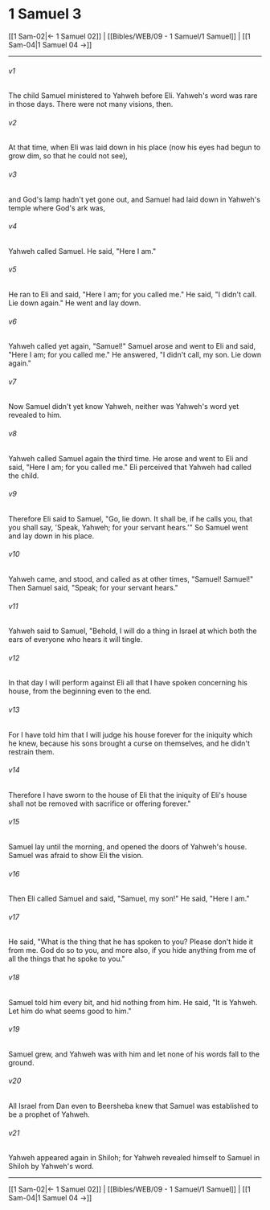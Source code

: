 # 1 Samuel 3

[[1 Sam-02|← 1 Samuel 02]] | [[Bibles/WEB/09 - 1 Samuel/1 Samuel]] | [[1 Sam-04|1 Samuel 04 →]]
***



###### v1 
The child Samuel ministered to Yahweh before Eli. Yahweh's word was rare in those days. There were not many visions, then. 

###### v2 
At that time, when Eli was laid down in his place (now his eyes had begun to grow dim, so that he could not see), 

###### v3 
and God's lamp hadn't yet gone out, and Samuel had laid down in Yahweh's temple where God's ark was, 

###### v4 
Yahweh called Samuel. He said, "Here I am." 

###### v5 
He ran to Eli and said, "Here I am; for you called me." He said, "I didn't call. Lie down again." He went and lay down. 

###### v6 
Yahweh called yet again, "Samuel!" Samuel arose and went to Eli and said, "Here I am; for you called me." He answered, "I didn't call, my son. Lie down again." 

###### v7 
Now Samuel didn't yet know Yahweh, neither was Yahweh's word yet revealed to him. 

###### v8 
Yahweh called Samuel again the third time. He arose and went to Eli and said, "Here I am; for you called me." Eli perceived that Yahweh had called the child. 

###### v9 
Therefore Eli said to Samuel, "Go, lie down. It shall be, if he calls you, that you shall say, 'Speak, Yahweh; for your servant hears.'" So Samuel went and lay down in his place. 

###### v10 
Yahweh came, and stood, and called as at other times, "Samuel! Samuel!" Then Samuel said, "Speak; for your servant hears." 

###### v11 
Yahweh said to Samuel, "Behold, I will do a thing in Israel at which both the ears of everyone who hears it will tingle. 

###### v12 
In that day I will perform against Eli all that I have spoken concerning his house, from the beginning even to the end. 

###### v13 
For I have told him that I will judge his house forever for the iniquity which he knew, because his sons brought a curse on themselves, and he didn't restrain them. 

###### v14 
Therefore I have sworn to the house of Eli that the iniquity of Eli's house shall not be removed with sacrifice or offering forever." 

###### v15 
Samuel lay until the morning, and opened the doors of Yahweh's house. Samuel was afraid to show Eli the vision. 

###### v16 
Then Eli called Samuel and said, "Samuel, my son!" He said, "Here I am." 

###### v17 
He said, "What is the thing that he has spoken to you? Please don't hide it from me. God do so to you, and more also, if you hide anything from me of all the things that he spoke to you." 

###### v18 
Samuel told him every bit, and hid nothing from him. He said, "It is Yahweh. Let him do what seems good to him." 

###### v19 
Samuel grew, and Yahweh was with him and let none of his words fall to the ground. 

###### v20 
All Israel from Dan even to Beersheba knew that Samuel was established to be a prophet of Yahweh. 

###### v21 
Yahweh appeared again in Shiloh; for Yahweh revealed himself to Samuel in Shiloh by Yahweh's word.

***
[[1 Sam-02|← 1 Samuel 02]] | [[Bibles/WEB/09 - 1 Samuel/1 Samuel]] | [[1 Sam-04|1 Samuel 04 →]]
